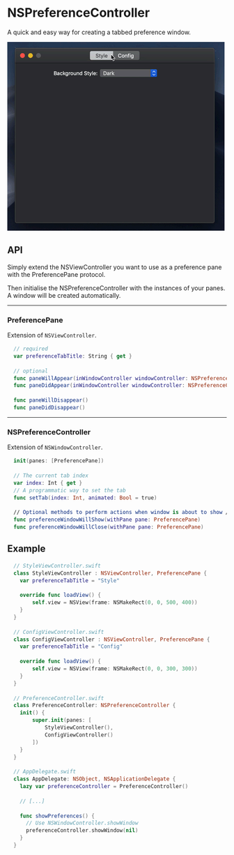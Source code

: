 # NSPreferenceController

A quick and easy way for creating a tabbed preference window.

![Example animation](header.gif)

## API

Simply extend the NSViewController you want to use as a preference pane with the PreferencePane protocol.

Then initialise the NSPreferenceController with the instances of your panes. A window will be created automatically.

---

### PreferencePane

Extension of `NSViewController`.

```swift
  // required
  var preferenceTabTitle: String { get }

  // optional
  func paneWillAppear(inWindowController windowController: NSPreferenceController)
  func paneDidAppear(inWindowController windowController: NSPreferenceController)

  func paneWillDisappear()
  func paneDidDisappear()
```

---

### NSPreferenceController

Extension of `NSWindowController`.

```swift
  init(panes: [PreferencePane])

  // The current tab index
  var index: Int { get }
  // A programmatic way to set the tab
  func setTab(index: Int, animated: Bool = true)

  // Optional methods to perform actions when window is about to show / close
  func preferenceWindowWillShow(withPane pane: PreferencePane)
  func preferenceWindowWillClose(withPane pane: PreferencePane)
```

## Example

```swift
  // StyleViewController.swift
  class StyleViewController : NSViewController, PreferencePane {
    var preferenceTabTitle = "Style"

    override func loadView() {
        self.view = NSView(frame: NSMakeRect(0, 0, 500, 400))
    }
  }

  // ConfigViewController.swift
  class ConfigViewController : NSViewController, PreferencePane {
    var preferenceTabTitle = "Config"

    override func loadView() {
        self.view = NSView(frame: NSMakeRect(0, 0, 300, 300))
    }
  }

  // PreferenceController.swift
  class PreferenceController: NSPreferenceController {
    init() {
        super.init(panes: [
            StyleViewController(),
            ConfigViewController()
        ])
    }
  }

  // AppDelegate.swift
  class AppDelegate: NSObject, NSApplicationDelegate {
    lazy var preferenceController = PreferenceController()

    // [...]

    func showPreferences() {
      // Use NSWindowController.showWindow
      preferenceController.showWindow(nil)
    }
  }
```